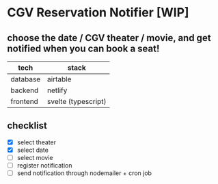 # CGV Reservation Notifier [WIP]

## choose the date / CGV theater / movie, and get notified when you can book a seat!

| tech     | stack               |
| -------- | ------------------- |
| database | airtable            |
| backend  | netlify             |
| frontend | svelte (typescript) |

## checklist

- [x] select theater
- [x] select date
- [ ] select movie
- [ ] register notification
- [ ] send notification through nodemailer + cron job
